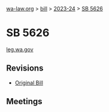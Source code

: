 [wa-law.org](/) > [bill](/bill/) > [2023-24](/bill/2023-24/) > [SB 5626](/bill/2023-24/sb/5626/)

# SB 5626
[leg.wa.gov](https://app.leg.wa.gov/billsummary?BillNumber=5626&Year=2023&Initiative=false)

## Revisions
* [Original Bill](1/)

## Meetings